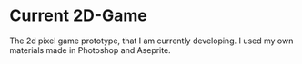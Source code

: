 # Current 2D-Game 
 The 2d pixel game prototype, that I am currently developing. I used my own materials made in Photoshop and Aseprite.

